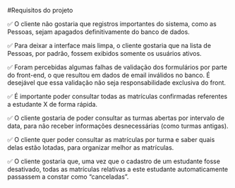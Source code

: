 #Requisitos do projeto

✅ O cliente não gostaria que registros importantes do sistema, como as Pessoas, sejam apagados definitivamente do banco de dados.

✅ Para deixar a interface mais limpa, o cliente gostaria que na lista de Pessoas, por padrão, fossem exibidos somente os usuários ativos.

✅ Foram percebidas algumas falhas de validação dos formulários por parte do front-end, o que resultou em dados de email inválidos no banco. É desejável que essa validação não seja responsabilidade exclusiva do front.

✅  É importante poder consultar todas as matrículas confirmadas referentes a estudante X de forma rápida.

✅ O cliente gostaria de poder consultar as turmas abertas por intervalo de data, para não receber informações desnecessárias (como turmas antigas).

✅  O cliente quer poder consultar as matrículas por turma e saber quais delas estão lotadas, para organizar melhor as matrículas.

✅ O cliente gostaria que, uma vez que o cadastro de um estudante fosse desativado, todas as matrículas relativas a este estudante automaticamente passassem a constar como “canceladas”.
